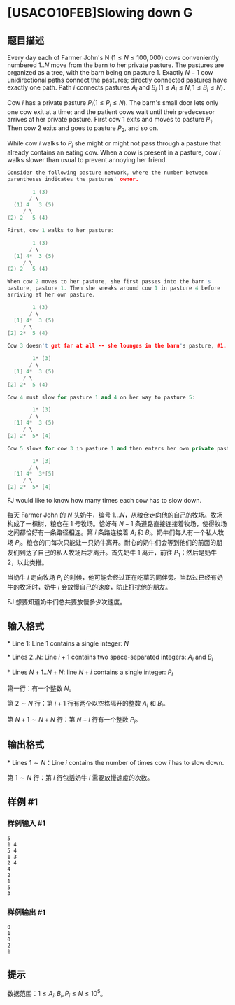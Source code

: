 # [USACO10FEB]Slowing down G

## 题目描述

Every day each of Farmer John's N $(1 \le N \le 100,000)$ cows conveniently numbered $1..N$ move from the barn to her private pasture. The pastures are organized as a tree, with the barn being on pasture $1$. Exactly $N-1$ cow unidirectional paths connect the pastures; directly connected pastures have exactly one path. Path $i$ connects pastures $A_i$ and $B_i$ $(1 \le A_i \le N,1 \le B_i \le N)$.

Cow $i$ has a private pasture $P_i(1 \le P_i \le N)$. The barn's small door lets only one cow exit at a time; and the patient cows wait until their predecessor arrives at her private pasture. First cow $1$ exits and moves to pasture $P_1$. Then cow $2$ exits and goes to pasture $P_2$, and so on.

While cow $i$ walks to $P_i$ she might or might not pass through a pasture that already contains an eating cow. When a cow is present in a pasture, cow $i$ walks slower than usual to prevent annoying her friend.

```cpp
Consider the following pasture network, where the number between
parentheses indicates the pastures' owner.

        1 (3)        
       / \
  (1) 4   3 (5)
     / \   
(2) 2   5 (4)

First, cow 1 walks to her pasture:

        1 (3)        
       / \
  [1] 4*  3 (5)
     / \   
(2) 2   5 (4)

When cow 2 moves to her pasture, she first passes into the barn's
pasture, pasture 1. Then she sneaks around cow 1 in pasture 4 before
arriving at her own pasture.

        1 (3)
       / \
  [1] 4*  3 (5)
     / \   
[2] 2*  5 (4)

Cow 3 doesn't get far at all -- she lounges in the barn's pasture, #1.

        1* [3]
       / \
  [1] 4*  3 (5)
     / \   
[2] 2*  5 (4)

Cow 4 must slow for pasture 1 and 4 on her way to pasture 5:

        1* [3]
       / \
  [1] 4*  3 (5)
     / \   
[2] 2*  5* [4]

Cow 5 slows for cow 3 in pasture 1 and then enters her own private pasture:

        1* [3]
       / \
  [1] 4*  3*[5]
     / \   
[2] 2*  5* [4]
```

FJ would like to know how many times each cow has to slow down.

每天 Farmer John 的 $N$ 头奶牛，编号 $1 \ldots N$，从粮仓走向他的自己的牧场。牧场构成了一棵树，粮仓在 $1$ 号牧场。恰好有 $N-1$ 条道路直接连接着牧场，使得牧场之间都恰好有一条路径相连。第 $i$ 条路连接着 $A_i$ 和 $B_i$。奶牛们每人有一个私人牧场 $P_i$。粮仓的门每次只能让一只奶牛离开。耐心的奶牛们会等到他们的前面的朋友们到达了自己的私人牧场后才离开。首先奶牛 $1$ 离开，前往 $P_1$；然后是奶牛 $2$，以此类推。

当奶牛 $i$ 走向牧场 $P_i$ 的时候，他可能会经过正在吃草的同伴旁。当路过已经有奶牛的牧场时，奶牛 $i$ 会放慢自己的速度，防止打扰他的朋友。

FJ 想要知道奶牛们总共要放慢多少次速度。

## 输入格式


\* Line $1$: Line $1$ contains a single integer: $N$

\* Lines $2..N$: Line $i+1$ contains two space-separated integers: $A_i$ and $B_i$

\* Lines $N+1..N+N$: line $N+i$ contains a single integer: $P_i$

第一行：有一个整数 $N$。

第 $2 \sim N$ 行：第 $i+1$ 行有两个以空格隔开的整数 $A_i$ 和 $B_i$。

第 $N+1 \sim N+N$ 行：第 $N+i$ 行有一个整数 $P_i$。

## 输出格式

\* Lines $1 \sim N$：Line $i$ contains the number of times cow $i$ has to slow down.

第 $1 \sim N$ 行：第 $i$ 行包括奶牛 $i$ 需要放慢速度的次数。

## 样例 #1

### 样例输入 #1
```
5 
1 4 
5 4 
1 3 
2 4 
4 
2 
1 
5 
3
```

### 样例输出 #1

```
0 
1 
0 
2 
1
```

## 提示

数据范围：$1 \leq A_i,B_i,P_i\leq N \leq 10^5$。
